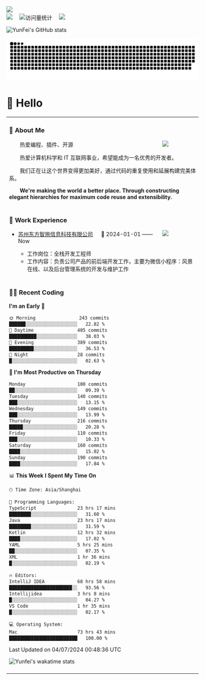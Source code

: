   <!-- dynamic typing effect 动态打字效果 -->
  <div>
    <a href="http://yunfei.plus">
      <img src="https://readme-typing-svg.demolab.com?font=Fira+Code&pause=1000&width=435&lines=console.log(%22Hello%2C%20World%22);祝您今天愉快!&center=true&size=27" />
    </a>
  </div>

  <div>
    <a href="http://yunfei.plus/"><img src="https://img.shields.io/badge/Website-博客-8c36db" /></a>&emsp;
    <!-- visitor -->
    <img src="https://komarev.com/ghpvc/?username=yunfeidog&label=Views&color=orange&style=flat" alt="访问量统计" />&emsp;
    <!-- wakatime -->    
    <a href="https://wakatime.com/@yunfeidog"><img src="https://wakatime.com/badge/user/42d0678c-368b-448b-9a77-5d21c5b55352.svg" /></a>
  </div>

![YunFei's GitHub stats](https://github-readme-stats.vercel.app/api?username=yunfeidog)

![snake](./dist/github-contribution-grid-snake.svg)

#  🙋 Hello

<table>


<tr><td>

### 🤺 About Me

<img align="right" width="88" src="https://cdn.jsdelivr.net/gh/yunfeidog/yunfeidog/assets/images/jobs.png" />

<p>&emsp;&emsp;热爱编程、插件、开源</p>
<p>&emsp;&emsp;热爱计算机科学和 IT 互联网事业，希望能成为一名优秀的开发者。</p>
<p>&emsp;&emsp;我们正在让这个世界变得更加美好，通过代码的重复使用和延展构建完美体系。</p>
<p>&emsp;&emsp;<strong>We're making the world a better place. Through constructing elegant hierarchies for maximum code reuse and extensibility.</strong></p>

</td></tr> 

<tr><td>

### 🏢 Work Experience

<img align="right" width="88" src="https://cdn.jsdelivr.net/gh/yunfeidog/yunfeidog/assets/images/yuanze.png" />

- [苏州东方智旅信息科技有限公司](http://www.leyoobao.com/) &emsp; 📌 2024-01-01 —— Now

    - 工作岗位：全栈开发工程师
    - 工作内容：负责公司产品的前后端开发工作，主要为微信小程序：风景在线、以及后台管理系统的开发与维护工作


</td></tr>

<tr><td>

### 👩‍💻 Recent Coding
<!--START_SECTION:waka-->
**I'm an Early 🐤** 

```text
🌞 Morning                243 commits         ██████░░░░░░░░░░░░░░░░░░░   22.82 % 
🌆 Daytime                405 commits         ██████████░░░░░░░░░░░░░░░   38.03 % 
🌃 Evening                389 commits         █████████░░░░░░░░░░░░░░░░   36.53 % 
🌙 Night                  28 commits          █░░░░░░░░░░░░░░░░░░░░░░░░   02.63 % 
```
📅 **I'm Most Productive on Thursday** 

```text
Monday                   100 commits         ██░░░░░░░░░░░░░░░░░░░░░░░   09.39 % 
Tuesday                  140 commits         ███░░░░░░░░░░░░░░░░░░░░░░   13.15 % 
Wednesday                149 commits         ███░░░░░░░░░░░░░░░░░░░░░░   13.99 % 
Thursday                 216 commits         █████░░░░░░░░░░░░░░░░░░░░   20.28 % 
Friday                   110 commits         ███░░░░░░░░░░░░░░░░░░░░░░   10.33 % 
Saturday                 160 commits         ████░░░░░░░░░░░░░░░░░░░░░   15.02 % 
Sunday                   190 commits         ████░░░░░░░░░░░░░░░░░░░░░   17.84 % 
```


📊 **This Week I Spent My Time On** 

```text
🕑︎ Time Zone: Asia/Shanghai

💬 Programming Languages: 
TypeScript               23 hrs 17 mins      ████████░░░░░░░░░░░░░░░░░   31.60 % 
Java                     23 hrs 17 mins      ████████░░░░░░░░░░░░░░░░░   31.59 % 
Kotlin                   12 hrs 32 mins      ████░░░░░░░░░░░░░░░░░░░░░   17.02 % 
YAML                     5 hrs 25 mins       ██░░░░░░░░░░░░░░░░░░░░░░░   07.35 % 
XML                      1 hr 36 mins        █░░░░░░░░░░░░░░░░░░░░░░░░   02.19 % 

🔥 Editors: 
IntelliJ IDEA            68 hrs 58 mins      ███████████████████████░░   93.56 % 
Intellijidea             3 hrs 8 mins        █░░░░░░░░░░░░░░░░░░░░░░░░   04.27 % 
VS Code                  1 hr 35 mins        █░░░░░░░░░░░░░░░░░░░░░░░░   02.17 % 

💻 Operating System: 
Mac                      73 hrs 43 mins      █████████████████████████   100.00 % 
```


 Last Updated on 04/07/2024 00:48:36 UTC
<!--END_SECTION:waka-->

![Yunfei's wakatime stats](https://github-readme-stats.vercel.app/api/wakatime?username=yunfeidog)

</td></tr>




<tr><td>

